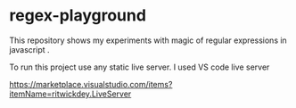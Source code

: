 # regex-playground

This repository shows my experiments with magic of regular expressions in javascript .

To run this project use any static live server. I used VS code live server

https://marketplace.visualstudio.com/items?itemName=ritwickdey.LiveServer